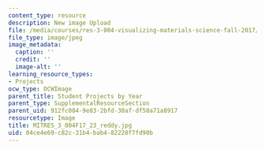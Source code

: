 ```yaml
---
content_type: resource
description: New image Upload
file: /media/courses/res-3-004-visualizing-materials-science-fall-2017/04ce4e69c82c31b4bab482220f7fd90b_MITRES_3_004F17_23_reddy.jpg
file_type: image/jpeg
image_metadata:
  caption: ''
  credit: ''
  image-alt: ''
learning_resource_types:
- Projects
ocw_type: OCWImage
parent_title: Student Projects by Year
parent_type: SupplementalResourceSection
parent_uid: 912fc084-9e83-2bfd-38af-df58a71a8917
resourcetype: Image
title: MITRES_3_004F17_23_reddy.jpg
uid: 04ce4e69-c82c-31b4-bab4-82220f7fd90b
---
```

